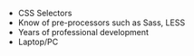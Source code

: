
- CSS Selectors
- Know of pre-processors such as Sass, LESS
- Years of professional development
- Laptop/PC
